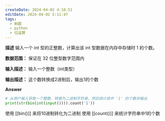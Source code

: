 ```yaml
---
createDate: 2024-04-02 4:18:51
editDate: 2024-04-02 5:11:47
tags:
  - 刷题
  - python
  - 位运算
---
```

**描述**
输入一个 int 型的正整数，计算出该 int 型数据在内存中存储时 1 的个数。

**数据范围：** 保证在 32 位整型数字范围内

**输入描述：**
 输入一个整数（int类型）

**输出描述：**
 这个数转换成2进制后，输出1的个数

**Answer**
```python
# 从用户输入获取一个整数，转换为二进制字符串，然后统计其中 '1' 的个数并输出
print(str(bin(int(input()))).count('1'))
```
使用 [[bin()]] 来将10进制转化为二进制
使用 [[count()]] 来统计字符串中1的个数